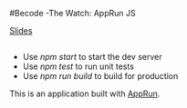 #Becode -The Watch: AppRun JS

[Slides](https://docs.google.com/presentation/d/1nRNySu_nfsEyJSeXKDuZbq_dhUUaxmtO6ekgTHbY3jE/edit?usp=sharing)

##

* Use _npm start_ to start the dev server
* Use _npm test_ to run unit tests
* Use _npm run build_ to build for production

This is an application built with [AppRun](https://github.com/yysun/apprun).
